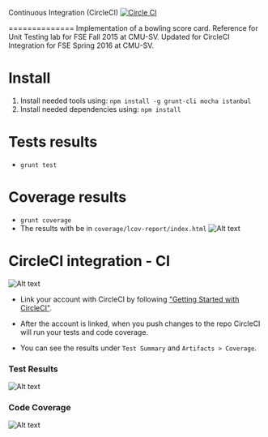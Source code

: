 Continuous Integration (CircleCI) [![Circle CI](https://circleci.com/gh/cmusv-fse/Continuous-Integration-CircleCI/tree/master.svg?style=svg)](https://circleci.com/gh/cmusv-fse/Continuous-Integration-CircleCI/tree/master)

==============
Implementation of a bowling score card.
Reference for Unit Testing lab for FSE Fall 2015 at CMU-SV.
Updated for CircleCI Integration for FSE Spring 2016 at CMU-SV.

Install
==============
1. Install needed tools using: `npm install -g grunt-cli mocha istanbul`
2. Install needed dependencies using: `npm install`

Tests results
==============
* `grunt test`

Coverage results
==============
* `grunt coverage`
* The results with be in `coverage/lcov-report/index.html`
![Alt text](/coverage/coverage.jpg)

CircleCI integration - CI
==============
![Alt text](https://circleci.com/gh/cmusv-fse/Continuous-Integration-CircleCI)

* Link your account with CircleCI by following ["Getting Started with CircleCI"](https://circleci.com/docs/getting-started).

* After the account is linked, when you push changes to the repo CircleCI will run your tests and code coverage.

* You can see the results under `Test Summary` and `Artifacts > Coverage`.

### Test Results
![Alt text](/coverage/testresult.jpg)

### Code Coverage
![Alt text](/coverage/coverageresult.jpg)
